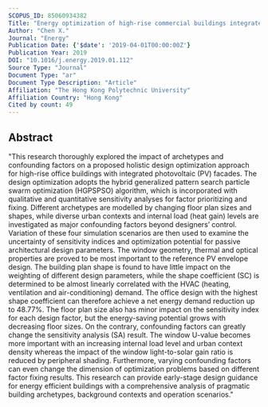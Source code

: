 ```yaml
---
SCOPUS_ID: 85060934382
Title: "Energy optimization of high-rise commercial buildings integrated with photovoltaic facades in urban context"
Author: "Chen X."
Journal: "Energy"
Publication Date: {'$date': '2019-04-01T00:00:00Z'}
Publication Year: 2019
DOI: "10.1016/j.energy.2019.01.112"
Source Type: "Journal"
Document Type: "ar"
Document Type Description: "Article"
Affiliation: "The Hong Kong Polytechnic University"
Affiliation Country: "Hong Kong"
Cited by count: 49
---
```


## Abstract
"This research thoroughly explored the impact of archetypes and confounding factors on a proposed holistic design optimization approach for high-rise office buildings with integrated photovoltaic (PV) facades. The design optimization adopts the hybrid generalized pattern search particle swarm optimization (HGPSPSO) algorithm, which is incorporated with qualitative and quantitative sensitivity analyses for factor prioritizing and fixing. Different archetypes are modelled by changing floor plan sizes and shapes, while diverse urban contexts and internal load (heat gain) levels are investigated as major confounding factors beyond designers’ control. Variation of these four simulation scenarios are then used to examine the uncertainty of sensitivity indices and optimization potential for passive architectural design parameters. The window geometry, thermal and optical properties are proved to be most important to the reference PV envelope design. The building plan shape is found to have little impact on the weighting of different design parameters, while the shape coefficient (SC) is determined to be almost linearly correlated with the HVAC (heating, ventilation and air-conditioning) demand. The office design with the highest shape coefficient can therefore achieve a net energy demand reduction up to 48.77%. The floor plan size also has minor impact on the sensitivity index for each design factor, but the energy-saving potential grows with decreasing floor sizes. On the contrary, confounding factors can greatly change the sensitivity analysis (SA) result. The window U-value becomes more important with an increasing internal load level and urban context density whereas the impact of the window light-to-solar gain ratio is reduced by peripheral shading. Furthermore, varying confounding factors can even change the dimension of optimization problems based on different factor fixing results. This research can provide early-stage design guidance for energy efficient buildings with a comprehensive analysis of pragmatic building archetypes, background contexts and operation scenarios."
